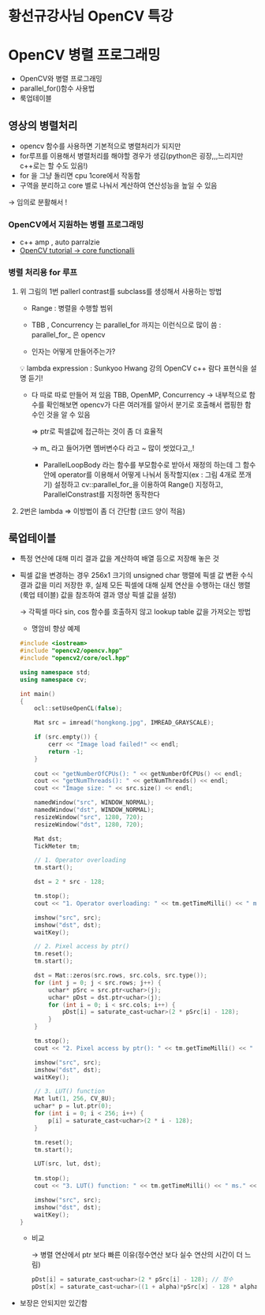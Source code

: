 # 황선규강사님 OpenCV 특강
# OpenCV 병렬 프로그래밍

- OpenCV와 병렬 프로그래밍
- parallel_for()함수 사용법
- 룩업테이블

## 영상의 병렬처리

- opencv 함수를 사용하면 기본적으로 병렬처리가 되지만
- for루프를 이용해서 병렬처리를 해야할 경우가 생김(python은 굉장,,,느리지만 c++로는 할 수도 있음!)
- for 을 그냥 돌리면 cpu 1core에서 작동함
- 구역을 분리하고 core 별로 나눠서 계산하여 연산성능을 높일 수 있음
       

→ 임의로 분활해서 !

### OpenCV에서 지원하는 병렬 프로그래밍


- c++ amp , auto parralzie
- [OpenCV tutorial → core functionalli](https://docs.opencv.org/4.5.5/d7/dff/tutorial_how_to_use_OpenCV_parallel_for_.html)

### 병렬 처리용 for 루프


1. 위 그림의 1번 pallerl contrast를 subclass를 생성해서 사용하는 방법
    - Range : 병렬을 수행할 범위
    
    - TBB , Concurrency 는 parallel_for 까지는 이런식으로 많이 씀 : parallel_for_ 은 opencv
    - 인자는 어떻게 만들어주는가?
    
    <aside>
    💡 lambda expression : Sunkyoo Hwang 강의 OpenCV c++ 람다 표현식을 설명 듣기!
    
    </aside>
    
    
    - 다 따로 따로 만들어 져 있음 TBB, OpenMP, Concurrency → 내부적으로 함수를 확인해보면 opencv가 다른 여러개를 알아서 분기로 호출해서 랩핑한 함수인 것을 알 수 있음
            
        
        ⇒ ptr로 픽셀값에 접근하는 것이 좀 더 효율적
        
        
        
        → m_ 라고 들어가면 멤버변수다 라고 ~ 많이 썻었다고,,!
        
        - ParallelLoopBody  라는 함수를 부모함수로 받아서 재정의 하는데 그 함수 안에 operator를 이용해서 어떻게 나눠서 동작할지(ex : 그림 4개로 쪼개기) 설정하고 cv::parallel_for_을 이용하여 Range() 지정하고, ParallelConstrast를 지정하면 동작한다

1. 2번은 lambda  ⇒ 이방법이 좀 더 간단함 (코드 양이 적음)
    
  

## 룩업테이블

- 특정 연산에 대해 미리 결과 값을 계산하여 배열 등으로 저장해 놓은 것
- 픽셀 값을 변경하는 경우 256x1 크기의 unsigned char 행렬에 픽셀 값 변환 수식 결과 값을 미리 저장한 후, 실제 모든 픽셀에 대해 실제 연산을 수행하는 대신 행렬(룩업 테이블) 값을 참조하여 결과 영상 픽셀 값을 설정)
    
    
    → 각픽셀 마다 sin, cos 함수를 호출하지 않고 lookup table 값을 가져오는 방법
    
    - 명암비 향상 예제
    
    
    ```cpp
    #include <iostream>
    #include "opencv2/opencv.hpp"
    #include "opencv2/core/ocl.hpp"
    
    using namespace std;
    using namespace cv;
    
    int main()
    {
    	ocl::setUseOpenCL(false);
    
    	Mat src = imread("hongkong.jpg", IMREAD_GRAYSCALE);
    
    	if (src.empty()) {
    		cerr << "Image load failed!" << endl;
    		return -1;
    	}
    	
    	cout << "getNumberOfCPUs(): " << getNumberOfCPUs() << endl;
    	cout << "getNumThreads(): " << getNumThreads() << endl;
    	cout << "Image size: " << src.size() << endl;
    
    	namedWindow("src", WINDOW_NORMAL);
    	namedWindow("dst", WINDOW_NORMAL);
    	resizeWindow("src", 1280, 720);
    	resizeWindow("dst", 1280, 720);
    
    	Mat dst;
    	TickMeter tm;
    
    	// 1. Operator overloading
    	tm.start();
    
    	dst = 2 * src - 128;
    
    	tm.stop();
    	cout << "1. Operator overloading: " << tm.getTimeMilli() << " ms." << endl;
    
    	imshow("src", src);
    	imshow("dst", dst);
    	waitKey();
    
    	// 2. Pixel access by ptr()
    	tm.reset();
    	tm.start();
    
    	dst = Mat::zeros(src.rows, src.cols, src.type());
    	for (int j = 0; j < src.rows; j++) {
    		uchar* pSrc = src.ptr<uchar>(j);
    		uchar* pDst = dst.ptr<uchar>(j);
    		for (int i = 0; i < src.cols; i++) {
    			pDst[i] = saturate_cast<uchar>(2 * pSrc[i] - 128);
    		}
    	}
    
    	tm.stop();
    	cout << "2. Pixel access by ptr(): " << tm.getTimeMilli() << " ms." << endl;
    
    	imshow("src", src);
    	imshow("dst", dst);
    	waitKey();
    
    	// 3. LUT() function
    	Mat lut(1, 256, CV_8U);
    	uchar* p = lut.ptr(0);
    	for (int i = 0; i < 256; i++) {
    		p[i] = saturate_cast<uchar>(2 * i - 128);
    	}
    
    	tm.reset();
    	tm.start();
    
    	LUT(src, lut, dst);
    	
    	tm.stop();
    	cout << "3. LUT() function: " << tm.getTimeMilli() << " ms." << endl;
    
    	imshow("src", src);
    	imshow("dst", dst);
    	waitKey();
    }
    ```
        
    - 비교
                
        → 병렬 연산에서 ptr 보다 빠른 이유(정수연산 보다 실수 연산의 시간이 더 느림)
        
        ```cpp
        pDst[i] = saturate_cast<uchar>(2 * pSrc[i] - 128); // 정수
        pDst[x] = saturate_cast<uchar>((1 + alpha)*pSrc[x] - 128 * alpha); //실수 연산
        ```
        

- 보장은 안되지만 있긴함

